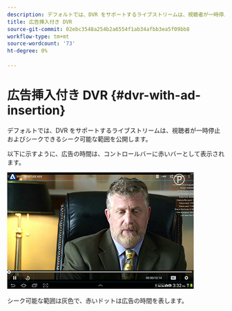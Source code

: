 ```yaml
---
description: デフォルトでは、DVR をサポートするライブストリームは、視聴者が一時停止およびシークできるシーク可能な範囲を公開します。
title: 広告挿入付き DVR
source-git-commit: 02ebc3548a254b2a6554f1ab34afbb3ea5f09bb8
workflow-type: tm+mt
source-wordcount: '73'
ht-degree: 0%

---
```


# 広告挿入付き DVR {#dvr-with-ad-insertion}

デフォルトでは、DVR をサポートするライブストリームは、視聴者が一時停止およびシークできるシーク可能な範囲を公開します。

以下に示すように、広告の時間は、コントロールバーに赤いバーとして表示されます。

<!--<a id="fig_720DD22D2318485EAB4BEA55C30D5ECF"></a>-->

![](assets/dvr-with-ads.jpg)

シーク可能な範囲は灰色で、赤いドットは広告の時間を表します。
